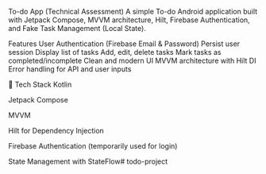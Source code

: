 To-do App (Technical Assessment)
A simple To-do Android application built with Jetpack Compose, MVVM architecture, Hilt, Firebase Authentication, and Fake Task Management (Local State).

 Features
 User Authentication (Firebase Email & Password)
 Persist user session
 Display list of tasks
 Add, edit, delete tasks
 Mark tasks as completed/incomplete
 Clean and modern UI
 MVVM architecture with Hilt DI
 Error handling for API and user inputs

🔗 Tech Stack
Kotlin

Jetpack Compose

MVVM

Hilt for Dependency Injection

Firebase Authentication (temporarily used for login)

State Management with StateFlow# todo-project
